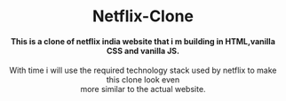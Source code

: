 <h1 align="center">Netflix-Clone</h1>
<h4 align="center">This is a clone of netflix india website that i m building in HTML,vanilla CSS and vanilla JS.</h4>
<p align="center">With time i will use the required technology stack used by netflix to make this clone look even <br>
more similar to the actual website.</p>
